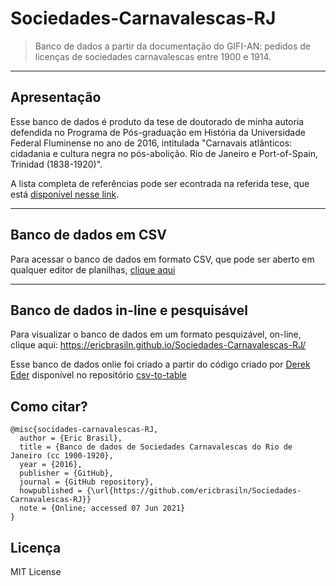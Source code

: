 # Sociedades-Carnavalescas-RJ

>Banco de dados a partir da documentação do GIFI-AN: pedidos de licenças de sociedades carnavalescas entre 1900 e 1914.
 
***

## Apresentação

Esse banco de dados é produto da tese de doutorado de minha autoria defendida no Programa de Pós-graduação em História da Universidade Federal Fluminense no ano de 2016, intitulada "Carnavais atlânticos: cidadania e cultura negra no pós-abolição. Rio de Janeiro e Port-of-Spain, Trinidad (1838-1920)".
 
A lista completa de referências pode ser econtrada na referida tese, que está [disponível nesse link](https://www.historia.uff.br/stricto/td/1806.pdf).

***

## Banco de dados em CSV
 
Para acessar o banco de dados em formato CSV, que pode ser aberto em qualquer editor de planilhas, [clique aqui](https://ericbrasiln.github.io/Sociedades-Carnavalescas-RJ/data/Sociedades%20Carnavalescas%201900-1914%20GIFI-AN-v2.csv)

***

## Banco de dados in-line e pesquisável

Para visualizar o banco de dados em um formato pesquizável, on-line, clique aqui: https://ericbrasiln.github.io/Sociedades-Carnavalescas-RJ/
 
Esse banco de dados onlie foi criado a partir do código criado por [Derek Eder](https://github.com/derekeder) disponível no repositório [csv-to-table](https://github.com/derekeder/csv-to-html-table)

## Como citar?
```
@misc{socidades-carnavalescas-RJ,
  author = {Eric Brasil},
  title = {Banco de dados de Sociedades Carnavalescas do Rio de Janeiro (cc 1900-1920},
  year = {2016},
  publisher = {GitHub},
  journal = {GitHub repository},
  howpublished = {\url{https://github.com/ericbrasiln/Sociedades-Carnavalescas-RJ}}
  note = {Online; accessed 07 Jun 2021}
}
```

## Licença
MIT License
